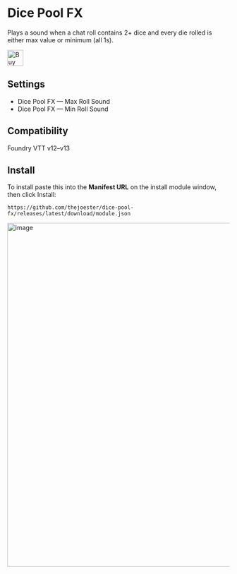# Dice Pool FX
Plays a sound when a chat roll contains 2+ dice and every die rolled is either max value or minimum (all 1s).

<a href='https://ko-fi.com/thejoester/tip' target='_blank'><img height='36' style='border:0px;height:36px;' src='https://storage.ko-fi.com/cdn/kofi6.png?v=6' border='0' alt='Buy Me a Coffee at ko-fi.com' /></a>

## Settings
- Dice Pool FX — Max Roll Sound
- Dice Pool FX — Min Roll Sound

## Compatibility
Foundry VTT v12–v13

## Install
To install paste this into the **Manifest URL** on the install module window, then click Install:

`https://github.com/thejoester/dice-pool-fx/releases/latest/download/module.json` 

<img width="919" height="779" alt="image" src="https://github.com/user-attachments/assets/d99b15ba-5be7-4ef6-bdf6-e4b5bc79c124" />
